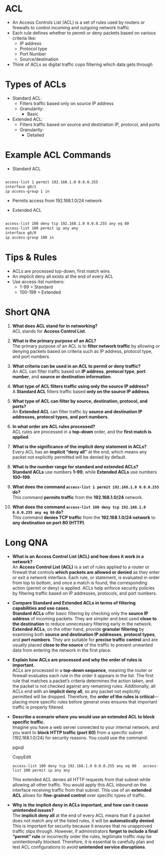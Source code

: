 # ACL
-  An Access Controls List (ACL) is a set of rules used by routers or firewalls to control incoming and outgoing network traffic
- Each rule defines whether to permit or deny packets based on various criteria like:
	- IP address
	- Protocol type
	- Port Number
	- Source/destination
- Think of ACLs as digital traffic cops filtering which data gets through

# Types of ACLs
- Standard ACL:
	- Filters traffic based only on source IP address
	- Granularity:
		- Basic
- Extended ACL:
	- Filters traffic based on source and destination IP, protocol, and ports
	- Granularity:
		- Detailed

# Example ACL Commands
- Standard ACL
```bash

access-list 1 permit 192.168.1.0 0.0.0.255
interface g0/1
ip access-group 1 in
```
- Permits access from 192.168.1.0/24 network

- Extended ACL
```bash

access-list 100 deny tcp 192.168.1.0 0.0.0.255 any eq 80
access-list 100 permit ip any any
interface g0/0
ip access-group 100 in
```

# Tips & Rules
- ACLs are processed top-down, first match wins
- An implicit deny all exists at the end of every ACL
- Use access-list numbers:
	- 1-99 = Standard
	- 100-199 = Extended

# Short QNA
1. **What does ACL stand for in networking?**  
    ACL stands for **Access Control List**.
    
2. **What is the primary purpose of an ACL?**  
    The primary purpose of an ACL is to **filter network traffic** by allowing or denying packets based on criteria such as IP address, protocol type, and port numbers.
    
3. **What criteria can be used in an ACL to permit or deny traffic?**  
    An ACL can filter traffic based on **IP address**, **protocol type**, **port number**, and **source or destination information**.
    
4. **What type of ACL filters traffic using only the source IP address?**  
    A **Standard ACL** filters traffic based **only on the source IP address**.
    
5. **What type of ACL can filter by source, destination, protocol, and ports?**  
    An **Extended ACL** can filter traffic by **source and destination IP addresses, protocol types, and port numbers**.
    
6. **In what order are ACL rules processed?**  
    ACL rules are processed in a **top-down** order, and the **first match is applied**.
    
7. **What is the significance of the implicit deny statement in ACLs?**  
    Every ACL has an **implicit “deny all”** at the end, which means any packet not explicitly permitted will be denied by default.
    
8. **What is the number range for standard and extended ACLs?**  
    **Standard ACLs** use numbers **1–99**, while **Extended ACLs** use numbers **100–199**.
    
9. **What does the command `access-list 1 permit 192.168.1.0 0.0.0.255` do?**  
    This command **permits traffic** from the **192.168.1.0/24** network.
    
10. **What does the command `access-list 100 deny tcp 192.168.1.0 0.0.0.255 any eq 80` do?**  
    This command **denies TCP traffic** from the **192.168.1.0/24 network** to **any destination on port 80 (HTTP)**.

# Long QNA
- **What is an Access Control List (ACL) and how does it work in a network?**  
    An **Access Control List (ACL)** is a set of rules applied to a router or firewall that controls **which packets are allowed or denied** as they enter or exit a network interface. Each rule, or statement, is evaluated in order from top to bottom, and once a match is found, the corresponding action (permit or deny) is applied. ACLs help enforce security policies by filtering traffic based on IP addresses, protocols, and port numbers.
    
- **Compare Standard and Extended ACLs in terms of filtering capabilities and use cases.**  
    **Standard ACLs** offer basic filtering by checking only the **source IP address** of incoming packets. They are simpler and best used **close to the destination** to reduce unnecessary filtering early in the network.  
    **Extended ACLs**, on the other hand, provide **granular filtering** by examining both **source and destination IP addresses**, **protocol types**, and **port numbers**. They are suitable for **precise traffic control** and are usually placed **close to the source** of the traffic to prevent unwanted data from entering the network in the first place.
    
- **Explain how ACLs are processed and why the order of rules is important.**  
    ACLs are processed in a **top-down sequence**, meaning the router or firewall evaluates each rule in the order it appears in the list. The first rule that matches a packet’s criteria determines the action taken, and the packet is not checked against any remaining rules. Additionally, all ACLs end with an **implicit deny all**, so any packet not explicitly permitted will be dropped. Therefore, the **order of the rules is critical**—placing more specific rules before general ones ensures that important traffic is properly filtered.
    
- **Describe a scenario where you would use an extended ACL to block specific traffic.**  
    Imagine you have a web server connected to your internal network, and you want to **block HTTP traffic (port 80)** from a specific subnet (192.168.1.0/24) for security reasons. You could use the command:
    
    pgsql
    
    CopyEdit
    
    `access-list 100 deny tcp 192.168.1.0 0.0.0.255 any eq 80   access-list 100 permit ip any any`
    
    This extended ACL denies all HTTP requests from that subnet while allowing all other traffic. You would apply this ACL inbound on the interface receiving traffic from that subnet. This use of an **extended ACL** allows for **fine-grained control** over specific types of traffic.
    
- **Why is the implicit deny in ACLs important, and how can it cause unintended issues?**  
    The **implicit deny all** at the end of every ACL means that if a packet does not match any of the listed rules, it will be **automatically denied**. This is important for security because it ensures that no unapproved traffic slips through. However, if administrators **forget to include a final “permit” rule** or incorrectly order the rules, legitimate traffic may be unintentionally blocked. Therefore, it is essential to carefully plan and test ACL configurations to avoid **unintended service disruptions**.